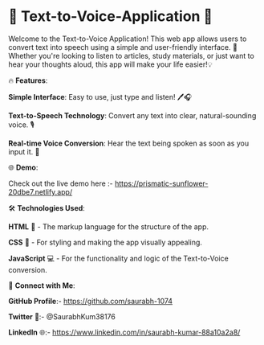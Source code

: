 # 🎤 Text-to-Voice-Application 📢
Welcome to the Text-to-Voice Application! This web app allows users to convert text into speech using a simple and user-friendly interface. 🚀 Whether you're looking to listen to articles, study materials, or just want to hear your thoughts aloud, this app will make your life easier!💡


🔥 **Features**:
 
**Simple Interface**: Easy to use, just type and listen! 🖊️🎧  
   
**Text-to-Speech Technology**: Convert any text into clear, natural-sounding voice. 🎙️  
 
**Real-time Voice Conversion**: Hear the text being spoken as soon as you input it. 🔄 
  
   
  
🌐 **Demo**:
 
Check out the live demo here :-  https://prismatic-sunflower-20dbe7.netlify.app/ 

🛠️ **Technologies Used**:
 
**HTML** 📝 - The markup language for the structure of the app.

**CSS** 🎨 - For styling and making the app visually appealing.

**JavaScript** 💻 - For the functionality and logic of the Text-to-Voice conversion.



🔗 **Connect with Me**:

**GitHub Profile**:- https://github.com/saurabh-1074

**Twitter** 🚀:- @SaurabhKum38176

**LinkedIn** 🌐:- https://www.linkedin.com/in/saurabh-kumar-88a10a2a8/


